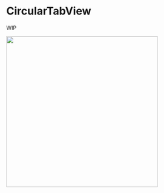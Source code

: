# CircularTabView

WIP

<img src="https://github.com/satorun/CircularTabView/assets/1009747/4e6c9783-c806-434c-86bd-caf79434d664" width="400"/>


